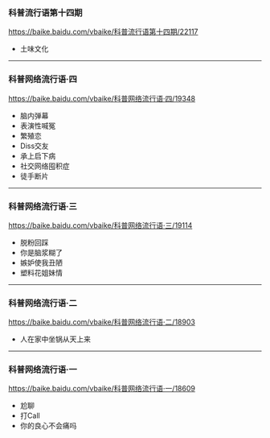 ### 科普流行语第十四期
https://baike.baidu.com/vbaike/科普流行语第十四期/22117
- 土味文化
---
### 科普网络流行语·四
https://baike.baidu.com/vbaike/科普网络流行语·四/19348
- 脑内弹幕
- 表演性喊冤
- 繁殖恋
- Diss交友
- 承上启下病
- 社交网络囤积症
- 徒手断片
---
### 科普网络流行语·三
https://baike.baidu.com/vbaike/科普网络流行语·三/19114
- 脱粉回踩
- 你是脑浆糊了
- 嫉妒使我丑陋
- 塑料花姐妹情
---
### 科普网络流行语·二
https://baike.baidu.com/vbaike/科普网络流行语·二/18903
- 人在家中坐锅从天上来
---
### 科普网络流行语·一
https://baike.baidu.com/vbaike/科普网络流行语·一/18609
- 尬聊
- 打Call
- 你的良心不会痛吗